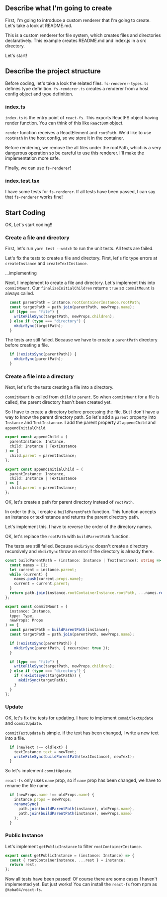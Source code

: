 ## Describe what I'm going to create

First, I'm going to introduce a custom renderer that I'm going to create.
Let's take a look at README.md.

This is a custom renderer for file system, which creates files and directories declaratively.
This example creates README.md and index.js in a src directory.

Let's start!

## Describe the project structure

Before coding, let's take a look the related files.
`fs-renderer-types.ts` defines type definition.
`fs-renderer.ts` creates a renderer from a host config object and type definition.

### index.ts

`index.ts` is the entry point of `react-fs`.
This exports ReactFS object having render function.
You can think of this like `ReactDOM` object.

`render` function receives a ReactElement and `rootPath`.
We'd like to use `rootPath` in the host config, so we store it in the container.

Before rendering, we remove the all files under the rootPath, which is a very dangerous operation so be careful to use this renderer.
I'll make the implementation more safe.

Finally, we can use `fs-renderer`!

### index.test.tsx

I have some tests for `fs-renderer`.
If all tests have been passed, I can say that `fs-renderer` works fine!

## Start Coding

OK, Let's start coding!!

### Create a file and directory

First, let's run `yarn test --watch` to run the unit tests.
All tests are failed.

Let's fix the tests to create a file and directory.
First, let's fix type errors at `createInstance` and `createTextInstance`.

...implementing

Next, I imeplement to create a file and directory.
Let's implement this into `commitMount`.
Our `finalizeInitialChildren` returns `true` so `commitMount` is always called.

```ts
  const parentPath = instance.rootContainerInstance.rootPath;
  const targetPath = path.join(parentPath, newProps.name);
  if (type === "file") {
    writeFileSync(targetPath, newProps.children);
  } else if (type === "directory") {
    mkdirSync(targetPath);
  }
```

The tests are still failed.
Because we have to create a `parentPath` directory before creating a file.

```ts
  if (!existsSync(parentPath)) {
    mkdirSync(parentPath);
  }
```

### Create a file into a directory

Next, let's fix the tests creating a file into a directory.

`commitMount` is called from `child` to `parent`.
So when `commitMount` for a file is called, the parent directory hasn't been created yet.

So I have to create a directory before processing the file.
But I don't have a way to know the parent directory path.
So let's add a `parent` property into `Instance` and `TextInstannce`.
I add the parent property at `appendChild` and `appendInitialChild`.

```ts
export const appendChild = (
  parentInstance: Instance,
  child: Instance | TextInstance
) => {
  child.parent = parentInstance;
};

export const appendInitialChild = (
  parentInstance: Instance,
  child: Instance | TextInstance
) => {
  child.parent = parentInstance;
};
```

OK, let's create a path for parent directory instead of `rootPath`.

In order to this, I create a `buildParentPath` function.
This function accepts an instance or textInstance and returns the parent directory path.

Let's implement this.
I have to reverse the order of the directory names.

OK, let's replace the `rootPath` with `buildParentPath` function.

The tests are still failed.
Because `mkdirSync` doesn't create a directory recursively and `mkdirSync` throw an error if the directory is already there.

```ts
const buildParentPath = (instance: Instance | TextInstance): string => {
  const names = [];
  let current = instance.parent;
  while (current) {
    names.push(current.props.name);
    current = current.parent;
  }
  return path.join(instance.rootContainerInstance.rootPath, ...names.reverse());
};

export const commitMount = (
  instance: Instance,
  type: Type,
  newProps: Props
) => {
  const parentPath = buildParentPath(instance);
  const targetPath = path.join(parentPath, newProps.name);

  if (!existsSync(parentPath)) {
    mkdirSync(parentPath, { recursive: true });
  }

  if (type === "file") {
    writeFileSync(targetPath, newProps.children);
  } else if (type === "directory") {
    if (!existsSync(targetPath)) {
      mkdirSync(targetPath);
    }
  }
};
```

### Update

OK, let's fix the tests for updating.
I have to implement `commitTextUpdate` and `commitUpdate`.

`commitTextUpdate` is simple.
if the text has been changed, I write a new text into a file.

```ts
  if (newText !== oldText) {
    textInstance.text = newText;
    writeFileSync(buildParentPath(textInstance), newText);
  }
```

So let's implement `commitUpdate`.

`react-fs` only uses `name` prop,
so if `name` prop has been changed, we have to rename the file name.

```ts
  if (newProps.name !== oldProps.name) {
    instance.props = newProps;
    renameSync(
      path.join(buildParentPath(instance), oldProps.name),
      path.join(buildParentPath(instance), newProps.name)
    );
  }
```

### Public Instance

Let's implement `getPublicInstance` to filter `rootContainerInstance`.

```ts
export const getPublicInstance = (instance: Instance) => {
  const { rootContainerInstance, ...rest } = instance;
  return rest;
};
```

Now all tests have been passed!
Of course there are some cases I haven't implemented yet.
But just works!
You can install the `react-fs` from npm as `@koba04/react-fs`.
